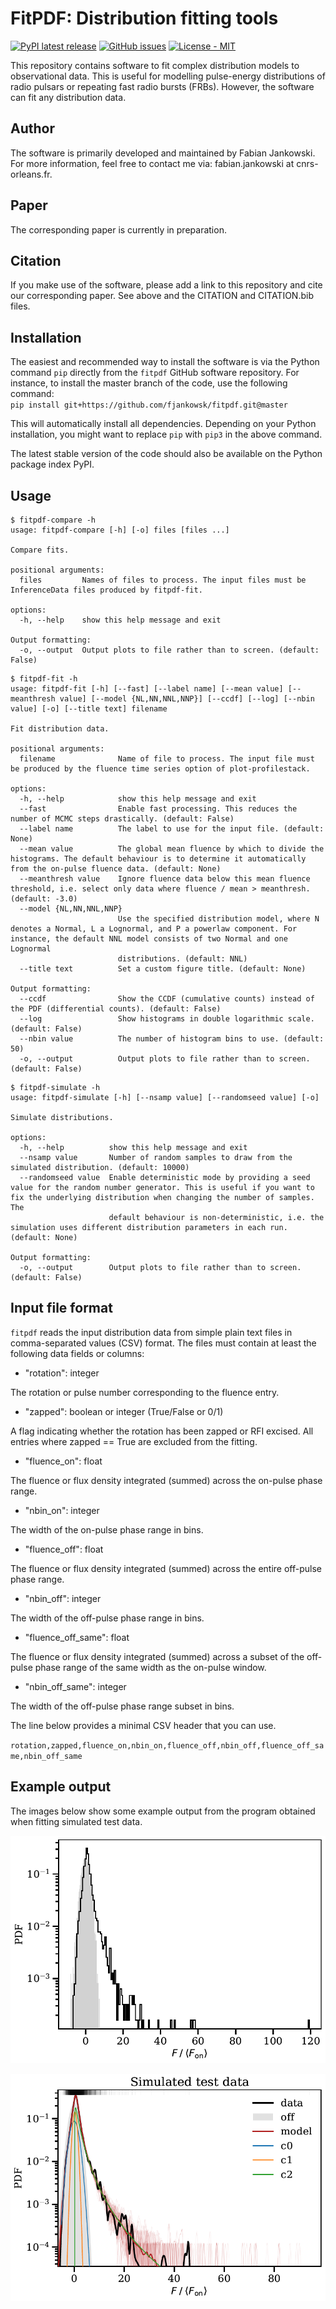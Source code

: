 # FitPDF: Distribution fitting tools #

[![PyPI latest release](https://img.shields.io/pypi/v/fitpdf.svg)](https://pypi.org/project/fitpdf/)
[![GitHub issues](https://img.shields.io/badge/issue_tracking-GitHub-blue.svg)](https://github.com/fjankowsk/fitpdf/issues/)
[![License - MIT](https://img.shields.io/pypi/l/fitpdf.svg)](https://github.com/fjankowsk/fitpdf/blob/master/LICENSE)

This repository contains software to fit complex distribution models to observational data. This is useful for modelling pulse-energy distributions of radio pulsars or repeating fast radio bursts (FRBs). However, the software can fit any distribution data.

## Author ##

The software is primarily developed and maintained by Fabian Jankowski. For more information, feel free to contact me via: fabian.jankowski at cnrs-orleans.fr.

## Paper ##

The corresponding paper is currently in preparation.

## Citation ##

If you make use of the software, please add a link to this repository and cite our corresponding paper. See above and the CITATION and CITATION.bib files.

## Installation ##

The easiest and recommended way to install the software is via the Python command `pip` directly from the `fitpdf` GitHub software repository. For instance, to install the master branch of the code, use the following command:  
`pip install git+https://github.com/fjankowsk/fitpdf.git@master`

This will automatically install all dependencies. Depending on your Python installation, you might want to replace `pip` with `pip3` in the above command.

The latest stable version of the code should also be available on the Python package index PyPI.

## Usage ##

```console
$ fitpdf-compare -h
usage: fitpdf-compare [-h] [-o] files [files ...]

Compare fits.

positional arguments:
  files         Names of files to process. The input files must be InferenceData files produced by fitpdf-fit.

options:
  -h, --help    show this help message and exit

Output formatting:
  -o, --output  Output plots to file rather than to screen. (default: False)
```

```console
$ fitpdf-fit -h
usage: fitpdf-fit [-h] [--fast] [--label name] [--mean value] [--meanthresh value] [--model {NL,NN,NNL,NNP}] [--ccdf] [--log] [--nbin value] [-o] [--title text] filename

Fit distribution data.

positional arguments:
  filename              Name of file to process. The input file must be produced by the fluence time series option of plot-profilestack.

options:
  -h, --help            show this help message and exit
  --fast                Enable fast processing. This reduces the number of MCMC steps drastically. (default: False)
  --label name          The label to use for the input file. (default: None)
  --mean value          The global mean fluence by which to divide the histograms. The default behaviour is to determine it automatically from the on-pulse fluence data. (default: None)
  --meanthresh value    Ignore fluence data below this mean fluence threshold, i.e. select only data where fluence / mean > meanthresh. (default: -3.0)
  --model {NL,NN,NNL,NNP}
                        Use the specified distribution model, where N denotes a Normal, L a Lognormal, and P a powerlaw component. For instance, the default NNL model consists of two Normal and one Lognormal
                        distributions. (default: NNL)
  --title text          Set a custom figure title. (default: None)

Output formatting:
  --ccdf                Show the CCDF (cumulative counts) instead of the PDF (differential counts). (default: False)
  --log                 Show histograms in double logarithmic scale. (default: False)
  --nbin value          The number of histogram bins to use. (default: 50)
  -o, --output          Output plots to file rather than to screen. (default: False)
```

```console
$ fitpdf-simulate -h
usage: fitpdf-simulate [-h] [--nsamp value] [--randomseed value] [-o]

Simulate distributions.

options:
  -h, --help          show this help message and exit
  --nsamp value       Number of random samples to draw from the simulated distribution. (default: 10000)
  --randomseed value  Enable deterministic mode by providing a seed value for the random number generator. This is useful if you want to fix the underlying distribution when changing the number of samples. The
                      default behaviour is non-deterministic, i.e. the simulation uses different distribution parameters in each run. (default: None)

Output formatting:
  -o, --output        Output plots to file rather than to screen. (default: False)
```

## Input file format ##

`fitpdf` reads the input distribution data from simple plain text files in comma-separated values (CSV) format. The files must contain at least the following data fields or columns:

* "rotation": integer

The rotation or pulse number corresponding to the fluence entry.

* "zapped": boolean or integer (True/False or 0/1)

A flag indicating whether the rotation has been zapped or RFI excised. All entries where zapped == True are excluded from the fitting.

* "fluence_on": float

The fluence or flux density integrated (summed) across the on-pulse phase range.

* "nbin_on": integer

The width of the on-pulse phase range in bins.

* "fluence_off": float

The fluence or flux density integrated (summed) across the entire off-pulse phase range.

* "nbin_off": integer

The width of the off-pulse phase range in bins.

* "fluence_off_same": float

The fluence or flux density integrated (summed) across a subset of the off-pulse phase range of the same width as the on-pulse window.

* "nbin_off_same": integer

The width of the off-pulse phase range subset in bins.

The line below provides a minimal CSV header that you can use.

`rotation,zapped,fluence_on,nbin_on,fluence_off,nbin_off,fluence_off_same,nbin_off_same`

## Example output ##

The images below show some example output from the program obtained when fitting simulated test data.

![Simulated distribution data](https://raw.githubusercontent.com/fjankowsk/fitpdf/refs/heads/main/docs/simulated_data.png "Simulated distribution data")

![Example fit of the simulated test data](https://raw.githubusercontent.com/fjankowsk/fitpdf/refs/heads/main/docs/fit_example.png "Example fit of the simulated test data")
